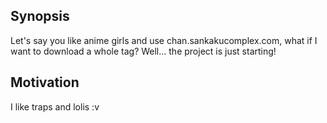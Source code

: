 ## Synopsis
Let's say you like anime girls and use chan.sankakucomplex.com, what if I want to download a whole tag?
Well... the project is just starting!

## Motivation
I like traps and lolis :v